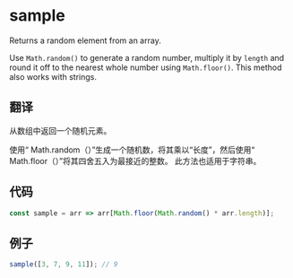 # sample

Returns a random element from an array.

Use `Math.random()` to generate a random number, multiply it by `length` and round it off to the nearest whole number using `Math.floor()`.
This method also works with strings.

## 翻译

从数组中返回一个随机元素。

使用“ Math.random（）”生成一个随机数，将其乘以“长度”，然后使用“ Math.floor（）”将其四舍五入为最接近的整数。
此方法也适用于字符串。

## 代码

```js
const sample = arr => arr[Math.floor(Math.random() * arr.length)];
```

## 例子

```js
sample([3, 7, 9, 11]); // 9
```
